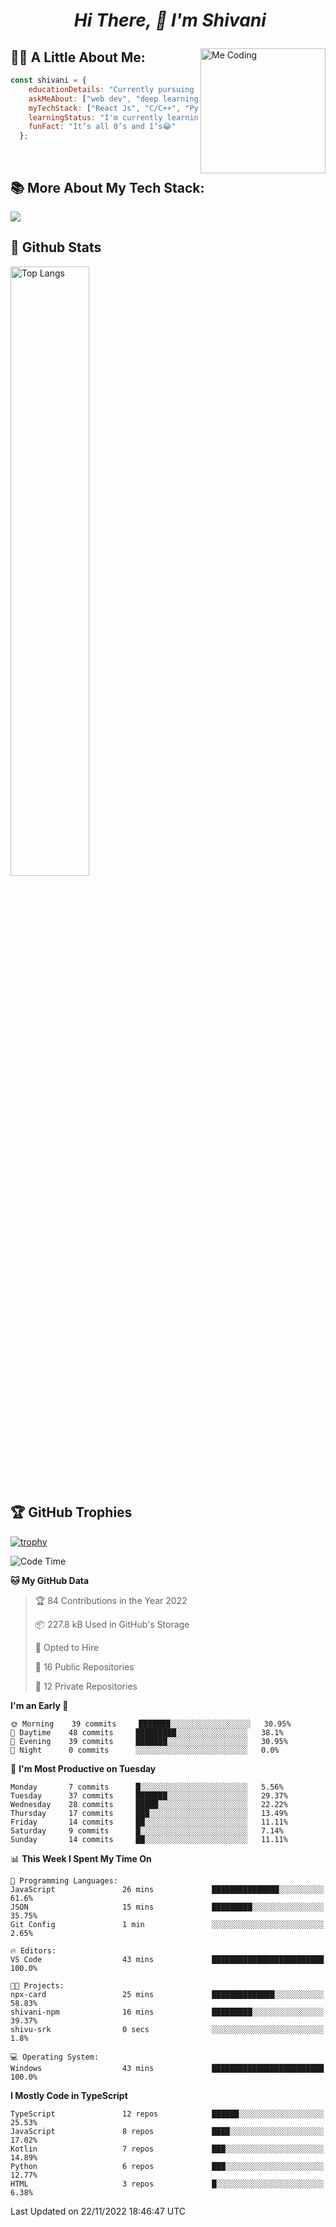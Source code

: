 # <p align="center">️ _Hi There, 👋 I'm Shivani_</p>

<img align="right" alt="Me Coding" height="200" src="https://media.giphy.com/media/L1R1tvI9svkIWwpVYr/giphy.gif">

## 👩‍💻 **A Little About Me:**
```jsx
const shivani = {
    educationDetails: "Currently pursuing B.E CSE",
    askMeAbout: ["web dev", "deep learning", "app dev", "gardening"],
    myTechStack: ["React Js", "C/C++", "Python"],
    learningStatus: "I'm currently learning android development",
    funFact: "It’s all 0’s and 1’s😂"
  };
```

<br/>

## 📚 **More About My Tech Stack:**

   <img align="center" src="https://github-readme-stats.vercel.app/api/top-langs/?username=shivu-srk&layout=compact&theme=vue-dark"/>
   <br/>
   
## 🚀 Github Stats
<img src="https://github-readme-stats.vercel.app/api?username=shivu-srk&theme=vue-dark&show_icons=true" alt="Top Langs" width="50%" />
   
## 🏆 GitHub Trophies

[![trophy](https://github-profile-trophy.vercel.app/?username=shivu-srk&theme=nord&column=7)](https://github.com/ryo-ma/github-profile-trophy)

<!--START_SECTION:waka-->
![Code Time](http://img.shields.io/badge/Code%20Time-279%20hrs%2012%20mins-blue)

**🐱 My GitHub Data** 

> 🏆 84 Contributions in the Year 2022
 > 
> 📦 227.8 kB Used in GitHub's Storage 
 > 
> 💼 Opted to Hire
 > 
> 📜 16 Public Repositories 
 > 
> 🔑 12 Private Repositories  
 > 
**I'm an Early 🐤** 

```text
🌞 Morning    39 commits     ███████░░░░░░░░░░░░░░░░░░   30.95% 
🌆 Daytime    48 commits     █████████░░░░░░░░░░░░░░░░   38.1% 
🌃 Evening    39 commits     ███████░░░░░░░░░░░░░░░░░░   30.95% 
🌙 Night      0 commits      ░░░░░░░░░░░░░░░░░░░░░░░░░   0.0%

```
📅 **I'm Most Productive on Tuesday** 

```text
Monday       7 commits      █░░░░░░░░░░░░░░░░░░░░░░░░   5.56% 
Tuesday      37 commits     ███████░░░░░░░░░░░░░░░░░░   29.37% 
Wednesday    28 commits     █████░░░░░░░░░░░░░░░░░░░░   22.22% 
Thursday     17 commits     ███░░░░░░░░░░░░░░░░░░░░░░   13.49% 
Friday       14 commits     ██░░░░░░░░░░░░░░░░░░░░░░░   11.11% 
Saturday     9 commits      █░░░░░░░░░░░░░░░░░░░░░░░░   7.14% 
Sunday       14 commits     ██░░░░░░░░░░░░░░░░░░░░░░░   11.11%

```


📊 **This Week I Spent My Time On** 

```text
💬 Programming Languages: 
JavaScript               26 mins             ███████████████░░░░░░░░░░   61.6% 
JSON                     15 mins             █████████░░░░░░░░░░░░░░░░   35.75% 
Git Config               1 min               ░░░░░░░░░░░░░░░░░░░░░░░░░   2.65%

🔥 Editors: 
VS Code                  43 mins             █████████████████████████   100.0%

🐱‍💻 Projects: 
npx-card                 25 mins             ██████████████░░░░░░░░░░░   58.83% 
shivani-npm              16 mins             █████████░░░░░░░░░░░░░░░░   39.37% 
shivu-srk                0 secs              ░░░░░░░░░░░░░░░░░░░░░░░░░   1.8%

💻 Operating System: 
Windows                  43 mins             █████████████████████████   100.0%

```

**I Mostly Code in TypeScript** 

```text
TypeScript               12 repos            ██████░░░░░░░░░░░░░░░░░░░   25.53% 
JavaScript               8 repos             ████░░░░░░░░░░░░░░░░░░░░░   17.02% 
Kotlin                   7 repos             ███░░░░░░░░░░░░░░░░░░░░░░   14.89% 
Python                   6 repos             ███░░░░░░░░░░░░░░░░░░░░░░   12.77% 
HTML                     3 repos             █░░░░░░░░░░░░░░░░░░░░░░░░   6.38%

```



 Last Updated on 22/11/2022 18:46:47 UTC
<!--END_SECTION:waka-->
